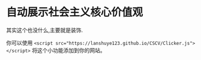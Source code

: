 # 自动展示社会主义核心价值观 
 
其实这个也没什么,主要就是装饰. 
 
你可以使用 `<script src="https://lanshuye123.github.io/CSCV/Clicker.js"> </script>` 将这个小功能添加到你的网站。
 